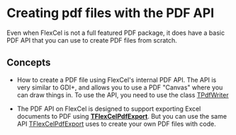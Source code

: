 # Creating pdf files with the PDF API

Even when FlexCel is not a full featured PDF package, it does have a
basic PDF API that you can use to create PDF files from scratch.

## Concepts

- How to create a PDF file using FlexCel\'s internal PDF API. The API
  is very similar to GDI+, and allows you to use a PDF \"Canvas\"
  where you can draw things in. To use the API, you need to use the class [TPdfWriter](https://download.tmssoftware.com/flexcel/doc/vcl/api/FlexCel.Pdf/TPdfWriter/index.html)

- The PDF API on FlexCel is designed to support exporting Excel
  documents to PDF using **[TFlexCelPdfExport](https://download.tmssoftware.com/flexcel/doc/vcl/api/FlexCel.Render/TFlexCelPdfExport/index.html)**. But you can use the
  same API [TFlexCelPdfExport](https://download.tmssoftware.com/flexcel/doc/vcl/api/FlexCel.Render/TFlexCelPdfExport/index.html) uses to create your own PDF files with
  code.
